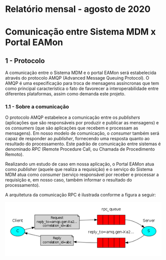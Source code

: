 # Relatório mensal - agosto de 2020

# Comunicação entre Sistema MDM x Portal EAMon

## 1 - Protocolo

A comunicação entre o Sistema MDM e o portal EAMon será estabelecida através do protocolo AMQP (Advanced Message Queuing Protocol). O AMQP é uma especificação para troca de mensagens assíncronas que tem como principal característica o fato de favorecer a interoperabilidade entre diferentes plataformas, assim como demanda este projeto.

### 1.1 - Sobre a comunicação

O protocolo AMQP estabelece a comunicação entre os *publishers* (aplicações que são responsáveis por produzir e publicar as mensagens) e os *consumers* (que são aplicações que recebem e processam as mensagens). Em nosso modelo de comunicação, o *consumer* também será capaz de responder ao *publisher*, fornecendo uma resposta quanto ao resultado do processamento. Este padrão de comunicação entre sistemas é denominado *RPC* (Remote Procedure Call, ou Chamada de Procedimento Remoto).

Realizando um estudo de caso em nossa aplicação, o Portal EAMon atua como *publisher* (aquele que realiza a requisição) e o serviço do Sistema MDM atua como *consumer* (serviço responsável por receber e processar a requisição e, em nosso caso, também informar o resultado do processamento).

A arquitetura da comunicação RPC é ilustrada conforme a figura a seguir:

<p align="center">
  <img src="images/RPC.jpg" />
</p>
